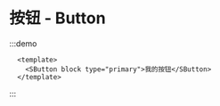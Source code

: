 # 按钮 - Button

:::demo

```vue
  <template>
    <SButton block type="primary">我的按钮</SButton>
  </template>
```

:::
